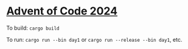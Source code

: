# [Advent of Code 2024](https://adventofcode.com/2024)

To build: `cargo build`

To run: `cargo run --bin day1` or `cargo run --release --bin day1`, etc.
